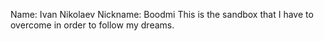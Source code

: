 Name: Ivan Nikolaev
Nickname: Boodmi
This is the sandbox that I have to overcome in order to follow my dreams.